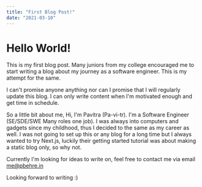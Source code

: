 ```yaml
---
title: "First Blog Post!"
date: "2021-03-10"
---
```


# Hello World!

This is my first blog post. Many juniors from my college encouraged me to start writing a blog about my journey as a software engineer. This is my attempt for the same.

I can't promise anyone anything nor can I promise that I will regularly update this blog. I can only write content when I'm motivated enough and get time in schedule.

So a little bit about me, 
Hi, I'm Pavitra (Pa-vi-tr). I'm a Software Engineer (SE/SDE/SWE Many roles one job). I was always into computers and gadgets since my childhood, thus I decided to the same as my career as well. I was not going to set up this or any blog for a long time but I always wanted to try Next.js, luckily their getting started tutorial was about making a static blog only, so why not.

Currently I'm looking for ideas to write on, feel free to contact me via email [me@pbehre.in](mailto:me@pbehre.in "Email me")

Looking forward to writing :)
